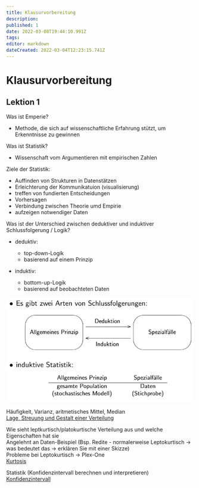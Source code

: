 ```yaml
---
title: Klausurvorbereitung
description: 
published: 1
date: 2022-03-08T19:44:10.991Z
tags: 
editor: markdown
dateCreated: 2022-03-04T12:23:15.741Z
---
```


# Klausurvorbereitung

## Lektion 1

Was ist Emperie?
- Methode, die sich auf wissenschaftliche Erfahrung stützt, um Erkenntnisse zu gewinnen

Was ist Statistik?
- Wissenschaft vom Argumentieren mit empirischen Zahlen

Ziele der Statistik:
- Auffinden von Strukturen in Datenstätzen
- Erleichterung der Kommunikatuion (visualisierung)
- treffen von fundierten Entscheidungen
- Vorhersagen
- Verbindung zwischen Theorie umd Empirie
- aufzeigen notwendiger Daten

Was ist der Unterschied zwischen deduktiver und induktiver Schlussfolgerung / Logik?
- deduktiv:
	- top-down-Logik
  - basierend auf einem Prinzip
  
- induktiv:
	- bottom-up-Logik
  - basierend auf beobachteten Daten

![deduktiv-induktiv.png](/fom/semester-2/quantitative-methoden/deduktiv-induktiv.png)

Häufigkeit, Varianz, aritmetisches Mittel, Median  
[Lage, Streuung und Gestalt einer Verteilung](statistik.md#lage-streuung-und-gestalt-einer-verteilung) 

Wie sieht leptkurtisch/platokurtische Verteilung aus und welche Eigenschaften hat sie  
Angelehnt an Daten-Beispiel (Bsp. Redite - normalerweise Leptokurtisch -> was bedeutet das -> erklären Sie mit einer Skizze)   
Probleme bei Leptokurtisch -> Plex-One   
[Kurtosis](statistik.md#kurtosis)  

Statistik (Konfidenzintervall berechnen und interpretieren)
[Konfidenzintervall](statistische-inferenz.md#konfidenzintervall)

<!-- Unvollständig:
Meiste Aufgaben wird irgendwo nach Diagram gefragt
Bei Aufgabe ähnlich Köche-Gehälter erst Interpretation dann Diagramm

Daten werden gegeben, damit soll man etwas rechnen/interpretieren (eher interpretieren als rechnen)

Bei deskriptiver Statistik mehr rechnen, bei induktiver Statistik mehr interpretieren


Arbeitsblatt 1:
Variable diskret oder stetig (unendlich)
Stamm Blatt Diagramm
Population erkenn können. (x-Achse bei Balkendiagramm)
Mittelwert 
Arithmetisches Mittel.
Geografisches Mittel = Durchschnittliche Änderung über einen Zeitraum   (Änderung)^1/Zeitraum   //* Wurzel
 Harmonisches Mittel = Umrechnung 

Arbeitsblatt 2:
Median = Mittelwert bezieht sich auf eine sortierte Liste und auf dem Wert in der Tabelle. 50% aller werte sind größer und kleiner gleich des Median
Histogramm = Stufenmodel
Stufenhöhe abhängig von Dichte absolut / anteilig 
Kumulierter Anteil = aufaddierte Anteil 
Arithmetisches Mittel = Erwartungswert 
Boxplot Box + Whisker
Quartil = Aufteilung eines Datensatzes in 25% Teile, 
Unteres Quartil MINDESTENS
Oberes Quartil MINDESTENS enthalten Mindestens kleiner
Varianz und Standartabweichung
Varianz s^2 
Standardabweichung s
Plati und Mesukurtisch kennen
 -->